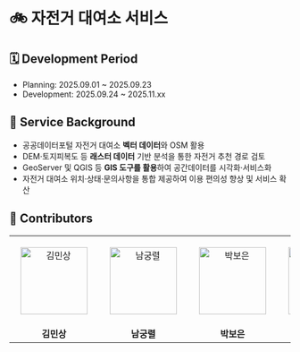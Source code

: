 # 🚲 자전거 대여소 서비스

## 🗓️ Development Period
- Planning: 2025.09.01 ~ 2025.09.23 
- Development: 2025.09.24 ~ 2025.11.xx

## 📖 Service Background
- 공공데이터포털 자전거 대여소 **벡터 데이터**와 OSM 활용  
- DEM·토지피복도 등 **래스터 데이터** 기반 분석을 통한 자전거 추천 경로 검토  
- GeoServer 및 QGIS 등 **GIS 도구를 활용**하여 공간데이터를 시각화·서비스화  
- 자전거 대여소 위치·상태·문의사항을 통합 제공하여 이용 편의성 향상 및 서비스 확산

## 👀 Contributors
<div align="center">
<table>
<tbody>
<tr>
<td align="center" style="padding: 20px;">
  <a href="https://github.com/MinSang22Kim" target="_blank" rel="noopener noreferrer nofollow">
    <img src="https://avatars.githubusercontent.com/u/129925473?v=4" alt="김민상" width="120" height="120" style="max-width: 100%;">
  </a>
</td>
<td align="center" style="padding: 20px;">
  <a href="https://github.com/skarndfuf1" target="_blank" rel="noopener noreferrer nofollow">
    <img src="https://avatars.githubusercontent.com/u/85174279?v=4" alt="남궁렬" width="120" height="120" style="max-width: 100%;">
  </a>
</td>
<td align="center" style="padding: 20px;">
  <a href="https://github.com/boeun02" target="_blank" rel="noopener noreferrer nofollow">
    <img src="https://avatars.githubusercontent.com/u/93779288?v=4" alt="박보은" width="120" height="120" style="max-width: 100%;">
  </a>
</td>
<td align="center" style="padding: 20px;">
  <a href="mailto:yubinee@naver.com" target="_blank" rel="noopener noreferrer nofollow">
    <img src="https://avatars.githubusercontent.com/u/00000000?v=4" alt="신유빈" width="120" height="120" style="max-width: 100%;">
  </a>
</td>
<td align="center" style="padding: 20px;">
  <a href="https://github.com/dlgustj206" target="_blank" rel="noopener noreferrer nofollow">
    <img src="https://avatars.githubusercontent.com/u/104957240?v=4" alt="이형서" width="120" height="120" style="max-width: 100%;">
  </a>
</td>
</tr>
<tr>
<td align="center"><b>김민상</b></td>
<td align="center"><b>남궁렬</b></td>
<td align="center"><b>박보은</b></td>
<td align="center"><b>신유빈</b></td>
<td align="center"><b>이현서</b></td>
</tr>
</tbody>
</table>
</div>
